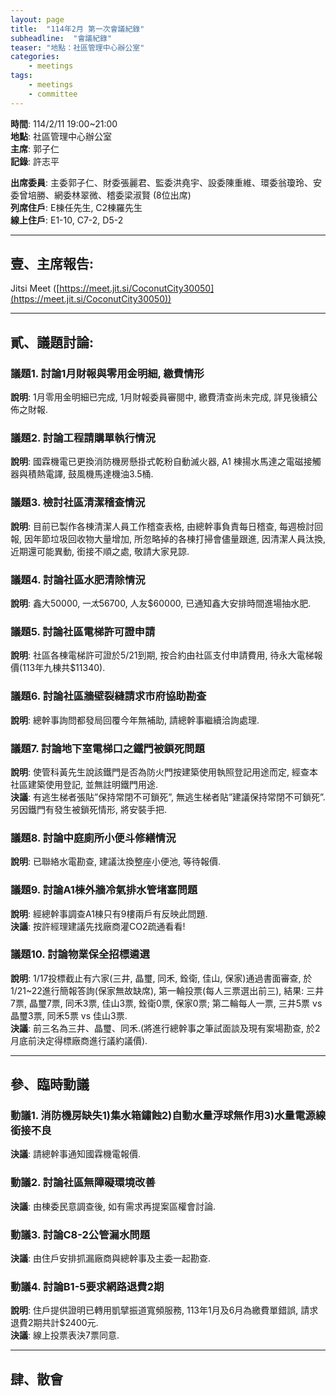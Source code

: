 ```yaml
---
layout: page
title:  "114年2月 第一次會議紀錄"
subheadline:  "會議紀錄"
teaser: "地點：社區管理中心辦公室"
categories:
    - meetings
tags:
    - meetings
    - committee
---
```

**時間**: 114/2/11 19:00~21:00<br>
**地點**: 社區管理中心辦公室<br>
**主席**: 郭子仁<br>
**記錄**: 許志平<br>

**出席委員**: 主委郭子仁、財委張麗君、監委洪堯宇、設委陳重維、環委翁瓊玲、安委曾培勝、網委林翠微、稽委梁淑賢 (8位出席)<br>
**列席住戶**: E棟任先生, C2棟羅先生<br>
**線上住戶**: E1-10, C7-2, D5-2<br>

---
## 壹、主席報告:
Jitsi Meet ([https://meet.jit.si/CoconutCity30050](https://meet.jit.si/CoconutCity30050))

---
## 貳、議題討論:

### 議題1. 討論1月財報與零用金明細, 繳費情形
**說明**: 1月零用金明細已完成, 1月財報委員審閱中, 繳費清查尚未完成, 詳見後續公佈之財報.

### 議題2. 討論工程請購單執行情況
**說明**: 國霖機電已更換消防機房懸掛式乾粉自動滅火器, A1 棟揚水馬達之電磁接觸器與積熱電譯, 鼓風機馬達機油3.5桶.

### 議題3. 檢討社區清潔稽查情況
**說明**: 目前已製作各棟清潔人員工作稽查表格, 由總幹事負責每日稽查, 每週檢討回報, 因年節垃圾回收物大量增加, 所忽略掉的各棟打掃會儘量跟進, 因清潔人員汰換, 近期還可能異動, 銜接不順之處, 敬請大家見諒.

### 議題4. 討論社區水肥清除情況
**說明**: 鑫大$50000, 一太$56700, 人友$60000, 已通知鑫大安排時間進場抽水肥.

### 議題5. 討論社區電梯許可證申請
**說明**: 社區各棟電梯許可證於5/21到期, 按合約由社區支付申請費用, 待永大電梯報價(113年九棟共$11340).

### 議題6. 討論社區牆壁裂縫請求市府協助勘查
**說明**: 總幹事詢問都發局回覆今年無補助, 請總幹事繼續洽詢處理.

### 議題7. 討論地下室電梯口之鐵門被鎖死問題
**說明**: 使管科黃先生說該鐵門是否為防火門按建築使用執照登記用途而定, 經查本社區建築使用登記, 並無註明鐵門用途.<br>
**決議**: 有逃生梯者張貼”保持常閉不可鎖死”, 無逃生梯者貼”建議保持常閉不可鎖死”.另因鐵門有發生被鎖死情形, 將安裝手把.<br>

### 議題8. 討論中庭廁所小便斗修繕情況
**說明**: 已聯絡水電勘查, 建議汰換整座小便池, 等待報價.

### 議題9. 討論A1棟外牆冷氣排水管堵塞問題
**說明**: 經總幹事調查A1棟只有9樓兩戶有反映此問題.<br>
**決議**: 按許經理建議先找廠商灌CO2疏通看看!<br>

### 議題10. 討論物業保全招標遴選
**說明**: 1/17投標截止有六家(三井, 晶璽, 同禾, 銓衛, 佳山, 保家)通過書面審查, 於1/21~22進行簡報答詢(保家無故缺席), 第一輪投票(每人三票選出前三), 結果: 三井7票, 晶璽7票, 同禾3票, 佳山3票, 銓衛0票, 保家0票; 第二輪每人一票, 三井5票 vs 晶璽3票, 同禾5票 vs 佳山3票.<br>
**決議**: 前三名為三井、晶璽、同禾.(將進行總幹事之筆試面談及現有案場勘查, 於2月底前決定得標廠商進行議約議價).<br>

---
## 參、臨時動議

### 動議1. 消防機房缺失1)集水箱鏽蝕2)自動水量浮球無作用3)水量電源線銜接不良
**決議**: 請總幹事通知國霖機電報價.

### 動議2. 討論社區無障礙環境改善
**決議**: 由棟委民意調查後, 如有需求再提案區權會討論.

### 動議3. 討論C8-2公管漏水問題
**決議**: 由住戶安排抓漏廠商與總幹事及主委一起勘查.

### 動議4. 討論B1-5要求網路退費2期
**說明**: 住戶提供證明已轉用凱擘振道寬頻服務, 113年1月及6月為繳費單錯誤, 請求退費2期共計$2400元.<br>
**決議**: 線上投票表決7票同意.<br>

---
## 肆、散會
